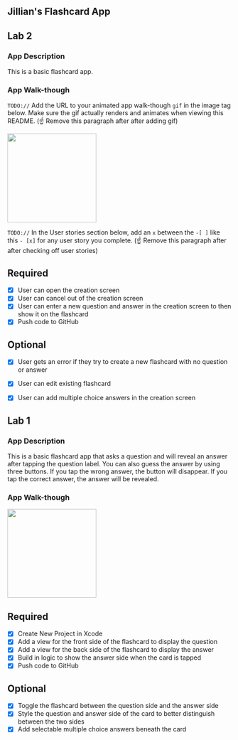 ## Jillian's Flashcard App


## Lab 2

### App Description
This is a basic flashcard app.

### App Walk-though
`TODO://` Add the URL to your animated app walk-though `gif` in the image tag below. Make sure the gif actually renders and animates when viewing this README. (☝️ Remove this paragraph after after adding gif)

<img src="YOUR_GIF_URL_HERE" width=200><br>

`TODO://` In the User stories section below, add an `x` between the `-[ ]` like this `- [x]` for any user story you complete. (☝️ Remove this paragraph after after checking off user stories)

## Required
- [x] User can open the creation screen
- [x] User can cancel out of the creation screen
- [x] User can enter a new question and answer in the creation screen to then show it on the flashcard
- [x] Push code to GitHub
## Optional
- [x] User gets an error if they try to create a new flashcard with no question or answer
- [x] User can edit existing flashcard
- [x] User can add multiple choice answers in the creation screen





## Lab 1

### App Description
This is a basic flashcard app that asks a question and will reveal an answer after tapping the question label. You can also guess the answer by using three buttons. If you tap the wrong answer, the button will disappear. If you tap the correct answer, the answer will be revealed.

### App Walk-though

<img src="file:///Users/xcodeuser/Documents/Jillian's%20folder/CodePath/Flashcards/animated.GIF" width=200><br>

## Required
- [x] Create New Project in Xcode
- [x] Add a view for the front side of the flashcard to display the question
- [x] Add a view for the back side of the flashcard to display the answer
- [x] Build in logic to show the answer side when the card is tapped
- [x] Push code to GitHub
## Optional
- [x] Toggle the flashcard between the question side and the answer side
- [x] Style the question and answer side of the card to better distinguish 	between the two sides
- [x] Add selectable multiple choice answers beneath the card
